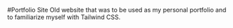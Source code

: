 #Portfolio Site
Old website that was to be used as my personal portfolio and to familiarize myself with Tailwind CSS.
